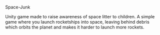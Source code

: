 Space-Junk

Unity game made to raise awareness of space litter to children.
A simple game where you launch rocketships into space, 
leaving behind debris which orbits the planet and makes it harder to launch more rockets.
